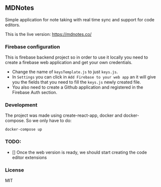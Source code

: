 ## MDNotes
Simple application for note taking with real time sync and support for code editors.

This is the live version:
https://mdnotes.co/

### Firebase configuration

This is firebase backend project so in order to use it locally you need to create a firebase web application and get your own credentials.

- Change the name of `keysTemplate.js` to just `keys.js`.
- In `Settings` you can click in `Add Firebase to your web app` an it will give you the fields that you need to fill the `keys.js` newly created file.
- You also need to create a Github application and registered in the Firebase Auth section.

### Development

The project was made using create-react-app, docker and docker-compose. So we only have to do:

`docker-compose up`

### TODO:

- [] Once the web version is ready, we should start creating the code editor extensions

### License
MIT
